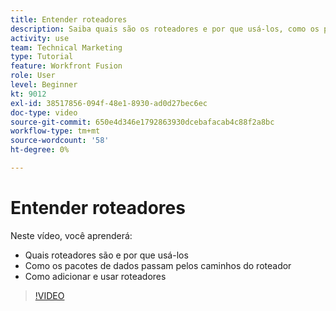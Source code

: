 ```yaml
---
title: Entender roteadores
description: Saiba quais são os roteadores e por que usá-los, como os pacotes de dados passam pelos caminhos do roteador e como adicionar e usar roteadores, tudo em [!DNL Adobe Workfront Fusion].
activity: use
team: Technical Marketing
type: Tutorial
feature: Workfront Fusion
role: User
level: Beginner
kt: 9012
exl-id: 38517856-094f-48e1-8930-ad0d27bec6ec
doc-type: video
source-git-commit: 650e4d346e1792863930dcebafacab4c88f2a8bc
workflow-type: tm+mt
source-wordcount: '58'
ht-degree: 0%

---
```


# Entender roteadores

Neste vídeo, você aprenderá:

* Quais roteadores são e por que usá-los
* Como os pacotes de dados passam pelos caminhos do roteador
* Como adicionar e usar roteadores

>[!VIDEO](https://video.tv.adobe.com/v/335271/?quality=12&learn=on)
